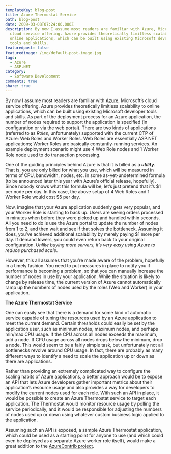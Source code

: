 ```yaml
---
templateKey: blog-post
title: Azure Thermostat Service
path: blog-post
date: 2009-03-08T07:24:00.000Z
description: By now I assume most readers are familiar with Azure, Microsoft’s
  cloud service offering. Azure provides theoretically limitless scalability to
  online applications, which can be built using existing Microsoft developer
  tools and skills.
featuredpost: false
featuredimage: /img/default-post-image.jpg
tags:
  - Azure
  - ASP.NET
category:
  - Software Development
comments: true
share: true
---
```

By now I assume most readers are familiar with [Azure](http://azure.com/), Microsoft’s cloud service offering. Azure provides theoretically limitless scalability to online applications, which can be built using existing Microsoft developer tools and skills. As part of the deployment process for an Azure application, the number of nodes required to support the application is specified (in configuration or via the web portal). There are two kinds of applications (referred to as *Roles*, unfortunately) supported with the current CTP of Azure: Web Roles and Worker Roles. Web Roles are essentially ASP.NET applications; Worker Roles are basically constantly-running services. An example deployment scenario might use 4 Web Role nodes and 1 Worker Role node used to do transaction processing.

One of the guiding principles behind Azure is that it is billed as a ***utility***. That is, you are only billed for what you use, which will be measured in terms of CPU, bandwidth, nodes, etc. in some as-yet-undetermined formula (to be announced later this year with Azure’s official release, hopefully). Since nobody knows what this formula will be, let’s just pretend that it’s $1 per node per day. In this case, the above setup of 4 Web Roles and 1 Worker Role would cost $5 per day.

Now, imagine that your Azure application suddenly gets very popular, and your Worker Role is starting to back up. Users are seeing orders processed in minutes when before they were picked up and handled within seconds. All you need to do is use the Azure portal to update the number of nodes from 1 to 2, and then wait and see if that solves the bottleneck. Assuming it does, you’ve achieved additional scalability by merely paying $1 more per day. If demand lowers, you could even return back to your original configuration. *Unlike buying more servers, it’s very easy using Azure to reduce purchased scale*.

However, this all assumes that you’re made aware of the problem, hopefully in a timely fashion. You need to put measures in place to notify you if performance is becoming a problem, so that you can manually increase the number of nodes in use by your application. While the situation is likely to change by release time, the current version of Azure cannot automatically ramp up the numbers of nodes used by the roles (Web and Worker) in your application.

**The Azure Thermostat Service**

One can easily see that there is a demand for some kind of automatic service capable of tuning the resources used by an Azure application to meet the current demand. Certain thresholds could easily be set by the application user, such as minimum nodes, maximum nodes, and perhaps min/max CPU usage. If the CPU across all nodes exceeds the maximum, add a node. If CPU usage across all nodes drops below the minimum, drop a node. This would seem to be a fairly simple task, but unfortunately not all bottlenecks revolve around CPU usage. In fact, there are probably as many different ways to identify a need to scale the application up or down as there are applications.

Rather than providing an extremely complicated way to configure the scaling habits of Azure applications, a better approach would be to expose an API that lets Azure developers gather important metrics about their application’s resource usage and also provides a way for developers to modify the current nodes used for each role. With such an API in place, it would be possible to create an Azure Thermostat service to target each application. The Thermostat would monitor resource usage by polling the service periodically, and it would be responsible for adjusting the numbers of nodes used up or down using whatever custom business logic applied to the application.

Assuming such an API is exposed, a sample Azure Thermostat application, which could be used as a starting point for anyone to use (and which could even be deployed as a separate Azure worker role itself), would make a great addition to the [AzureContrib project](http://azurecontrib.codeplex.com/).